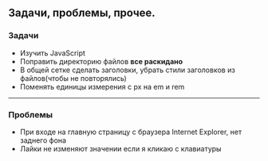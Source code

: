 ## Задачи, проблемы, прочее. 
  
  
  
  
  

### Задачи
 - Изучить JavaScript  
 - Поправить директорию файлов __все раскидано__  
 - В общей сетке сделать заголовки, убрать стили заголовков из файлов(чтобы не повторялись)  
 - Поменять единицы измерения с px на em и rem  




---





### Проблемы
 - При входе на главную страницу с браузера Internet Explorer, нет заднего фона  
 - Лайки не изменяют значении если я кликаю с клавиатуры  